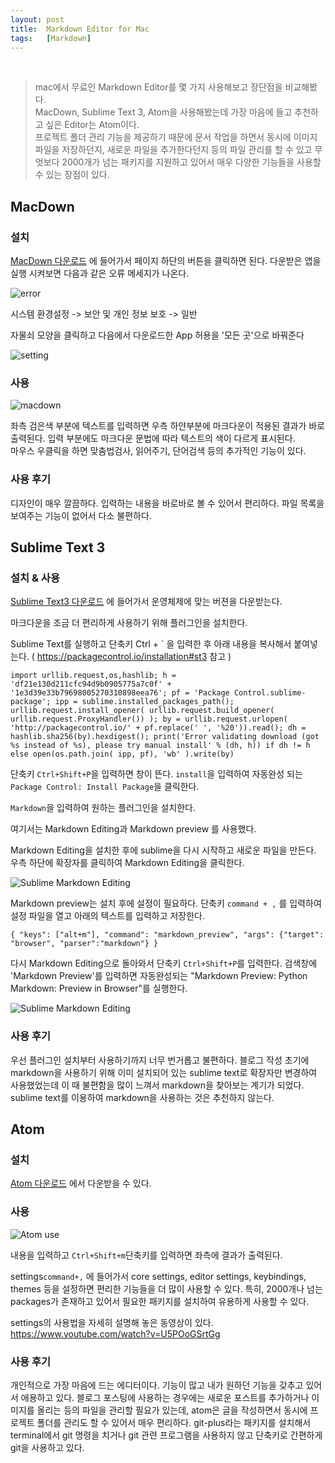 ```yaml
---
layout: post
title:  Markdown Editor for Mac
tags:   [Markdown]
---
```


<br>  

> mac에서 무료인 Markdown Editor를 몇 가지 사용해보고 장단점을 비교해봤다.    
MacDown, Sublime Text 3, Atom을 사용해봤는데 가장 마음에 들고 추천하고 싶은 Editor는 Atom이다.  
프로젝트 폴더 관리 기능을 제공하기 때문에 문서 작업을 하면서 동시에 이미지 파일을 저장하던지, 새로운 파일을 추가한다던지 등의 파일 관리를 할 수 있고 무엇보다 2000개가 넘는 패키지를 지원하고 있어서 매우 다양한 기능들을 사용할 수 있는 장점이 있다.

## MacDown  

### 설치  

[MacDown 다운로드](<http://macdown.uranusjr.com/>) 에 들어가서 페이지 하단의 버튼을 클릭하면 된다. 다운받은 앱을 실행 시켜보면 다음과 같은 오류 메세지가 나온다.  

![error](/images/md-editor/error.png)  

시스템 환경설정 -> 보안 및 개인 정보 보호 -> 일반  

자물쇠 모양을 클릭하고 다음에서 다운로드한 App 허용을 '모든 곳'으로 바꿔준다  

![setting](/images/md-editor/setting.png)  

### 사용   

![macdown](/images/md-editor/use.png)  

좌측 검은색 부분에 텍스트를 입력하면 우측 하얀부분에 마크다운이 적용된 결과가 바로 출력된다. 입력 부분에도 마크다운 문법에 따라 텍스트의 색이 다르게 표시된다.  
마우스  우클릭을 하면 맞춤법검사, 읽어주기, 단어검색 등의 추가적인 기능이 있다.  

### 사용 후기  

디자인이 매우 깔끔하다. 입력하는 내용을 바로바로 볼 수 있어서 편리하다.
파일 목록을 보여주는 기능이 없어서 다소 불편하다.  


## Sublime Text 3

### 설치 & 사용

[Sublime Text3 다운로드](https://www.sublimetext.com/3) 에 들어가서 운영체제에 맞는 버젼을 다운받는다.  

마크다운을 조금 더 편리하게 사용하기 위해 플러그인을 설치한다.  

Sublime Text를 실행하고 단축키 Ctrl + \` 을 입력한 후 아래 내용을 복사해서 붙여넣는다. ( <https://packagecontrol.io/installation#st3> 참고 )   

```
import urllib.request,os,hashlib; h = 'df21e130d211cfc94d9b0905775a7c0f' + '1e3d39e33b79698005270310898eea76'; pf = 'Package Control.sublime-package'; ipp = sublime.installed_packages_path(); urllib.request.install_opener( urllib.request.build_opener( urllib.request.ProxyHandler()) ); by = urllib.request.urlopen( 'http://packagecontrol.io/' + pf.replace(' ', '%20')).read(); dh = hashlib.sha256(by).hexdigest(); print('Error validating download (got %s instead of %s), please try manual install' % (dh, h)) if dh != h else open(os.path.join( ipp, pf), 'wb' ).write(by)
```   

단축키 `Ctrl+Shift+P`을 입력하면 창이 뜬다. `install`을 입력하여 자동완성 되는 `Package Control: Install Package`을 클릭한다.  

`Markdown`을 입력하여 원하는 플러그인을 설치한다.  

여기서는 Markdown Editing과 Markdown preview 를 사용했다.  

Markdown Editing을 설치한 후에 sublime을 다시 시작하고 새로운 파일을 만든다. 우측 하단에 확장자를 클릭하여 Markdown Editing을 클릭한다.    

![Sublime Markdown Editing](/images/md-editor/sublime-md-editing.png)  

Markdown preview는 설치 후에 설정이 필요하다. 단축키 `command + ,` 를 입력하여 설정 파일을 열고 아래의 텍스트를 입력하고 저장한다.

```
{ "keys": ["alt+m"], "command": "markdown_preview", "args": {"target": "browser", "parser":"markdown"} }
```  

다시 Markdown Editing으로 돌아와서 단축키 `Ctrl+Shift+P`를 입력한다. 검색창에 'Markdown Preview'를 입력하면 자동완성되는 "Markdown Preview: Python Markdown: Preview in Browser"를 실행한다.  

![Sublime Markdown Editing](/images/md-editor/sublime-md-preview.png)  


### 사용 후기  

우선 플러그인 설치부터 사용하기까지 너무 번거롭고 불편하다. 블로그 작성 초기에 markdown을 사용하기 위해 이미 설치되어 있는 sublime text로 확장자만 변경하여 사용했었는데 이 때 불편함을 많이 느껴서 markdown을 찾아보는 계기가 되었다. sublime text를 이용하여 markdown을 사용하는 것은 추천하지 않는다.


## Atom  

### 설치  

[Atom 다운로드](https://atom.io/) 에서 다운받을 수 있다.  

### 사용  

![Atom use](/images/md-editor/atom-use.png)  

내용을 입력하고 `Ctrl+Shift+m`단축키를 입력하면 좌측에 결과가 출력된다.

settings`command+,` 에 들어가서 core settings, editor settings, keybindings, themes 등을 설정하면 편리한 기능들을 더 많이 사용할 수 있다. 특히, 2000개나 넘는 packages가 존재하고 있어서 필요한 패키지를 설치하여 유용하게 사용할 수 있다.  

settings의 사용법을 자세히 설명해 놓은 동영상이 있다.  
<https://www.youtube.com/watch?v=U5POoGSrtGg>  


### 사용 후기

개인적으로 가장 마음에 드는 에디터이다. 기능이 많고 내가 원하던 기능을 갖추고 있어서 애용하고 있다. 블로그 포스팅에 사용하는 경우에는 새로운 포스트를 추가하거나 이미지를 올리는 등의 파일을 관리할 필요가 있는데, atom은 글을 작성하면서 동시에 프로젝트 폴더를 관리도 할 수 있어서 매우 편리하다. git-plus라는 패키지를 설치해서 terminal에서 git 명령을 치거나 git 관련 프로그램을 사용하지 않고 단축키로 간편하게 git을 사용하고 있다.
